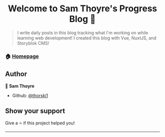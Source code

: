<h1 align="center">Welcome to Sam Thoyre's Progress Blog 👋</h1>
<p>
</p>

> I write daily posts in this blog tracking what I'm working on while learning web development!  I created this blog with Vue, NuxtJS, and Storyblok CMS!

### 🏠 [Homepage](https://thorski1.github.io/ProgressBlog/)

## Author

🌌 **Sam Thoyre**

* Github: [@thorski1](https://github.com/thorski1)

## Show your support

Give a ⭐️ if this project helped you!

***
